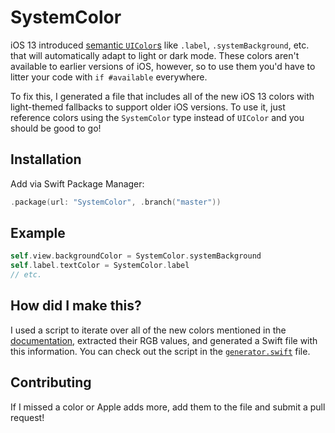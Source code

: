 # SystemColor

iOS 13 introduced [semantic `UIColor`s](https://developer.apple.com/documentation/uikit/uicolor/ui_element_colors) like `.label`, `.systemBackground`, etc. that will automatically adapt to light or dark mode. These colors aren't available to earlier versions of iOS, however, so to use them you'd have to litter your code with `if #available` everywhere.

To fix this, I generated a file that includes all of the new iOS 13 colors with light-themed fallbacks to support older iOS versions. To use it, just reference colors using the `SystemColor` type instead of `UIColor` and you should be good to go!

## Installation

Add via Swift Package Manager:

```swift
.package(url: "SystemColor", .branch("master"))
```

## Example

```swift
self.view.backgroundColor = SystemColor.systemBackground
self.label.textColor = SystemColor.label
// etc.
```

## How did I make this?

I used a script to iterate over all of the new colors mentioned in the [documentation](https://developer.apple.com/documentation/uikit/uicolor/ui_element_colors), extracted their RGB values, and generated a Swift file with this information. You can check out the script in the [`generator.swift`](./Generator/Generator/main.swift) file.

## Contributing

If I missed a color or Apple adds more, add them to the file and submit a pull request!

